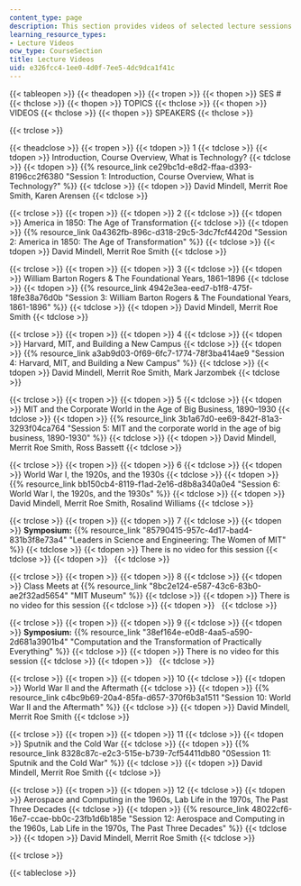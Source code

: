```yaml
---
content_type: page
description: This section provides videos of selected lecture sessions of the course.
learning_resource_types:
- Lecture Videos
ocw_type: CourseSection
title: Lecture Videos
uid: e326fcc4-1ee0-4d0f-7ee5-4dc9dca1f41c
---
```


{{< tableopen >}}
{{< theadopen >}}
{{< tropen >}}
{{< thopen >}}
SES #
{{< thclose >}}
{{< thopen >}}
TOPICS
{{< thclose >}}
{{< thopen >}}
VIDEOS
{{< thclose >}}
{{< thopen >}}
SPEAKERS
{{< thclose >}}

{{< trclose >}}

{{< theadclose >}}
{{< tropen >}}
{{< tdopen >}}
1
{{< tdclose >}}
{{< tdopen >}}
Introduction, Course Overview, What is Technology?
{{< tdclose >}}
{{< tdopen >}}
{{% resource_link ce29bc1d-e8d2-ffaa-d393-8196cc2f6380 "Session 1: Introduction, Course Overview, What is Technology?" %}}
{{< tdclose >}}
{{< tdopen >}}
David Mindell, Merrit Roe Smith, Karen Arensen
{{< tdclose >}}

{{< trclose >}}
{{< tropen >}}
{{< tdopen >}}
2
{{< tdclose >}}
{{< tdopen >}}
America in 1850: The Age of Transformation
{{< tdclose >}}
{{< tdopen >}}
{{% resource_link 0a4362fb-896c-d318-29c5-3dc7fcf4420d "Session 2: America in 1850: The Age of Transformation" %}}
{{< tdclose >}}
{{< tdopen >}}
David Mindell, Merrit Roe Smith
{{< tdclose >}}

{{< trclose >}}
{{< tropen >}}
{{< tdopen >}}
3
{{< tdclose >}}
{{< tdopen >}}
William Barton Rogers & The Foundational Years, 1861–1896
{{< tdclose >}}
{{< tdopen >}}
{{% resource_link 4942e3ea-eed7-b1f8-475f-18fe38a76d0b "Session 3: William Barton Rogers & The Foundational Years, 1861-1896" %}}
{{< tdclose >}}
{{< tdopen >}}
David Mindell, Merrit Roe Smith
{{< tdclose >}}

{{< trclose >}}
{{< tropen >}}
{{< tdopen >}}
4
{{< tdclose >}}
{{< tdopen >}}
Harvard, MIT, and Building a New Campus
{{< tdclose >}}
{{< tdopen >}}
{{% resource_link a3ab9d03-0f69-6fc7-1774-78f3ba414ae9 "Session 4: Harvard, MIT, and Building a New Campus" %}}
{{< tdclose >}}
{{< tdopen >}}
David Mindell, Merrit Roe Smith, Mark Jarzombek
{{< tdclose >}}

{{< trclose >}}
{{< tropen >}}
{{< tdopen >}}
5
{{< tdclose >}}
{{< tdopen >}}
MIT and the Corporate World in the Age of Big Business, 1890–1930
{{< tdclose >}}
{{< tdopen >}}
{{% resource_link 3b1a67d0-ee69-842f-81a3-3293f04ca764 "Session 5: MIT and the corporate world in the age of big business, 1890-1930" %}}
{{< tdclose >}}
{{< tdopen >}}
David Mindell, Merrit Roe Smith, Ross Bassett
{{< tdclose >}}

{{< trclose >}}
{{< tropen >}}
{{< tdopen >}}
6
{{< tdclose >}}
{{< tdopen >}}
World War I, the 1920s, and the 1930s
{{< tdclose >}}
{{< tdopen >}}
{{% resource_link bb150cb4-8119-f1ad-2e16-d8b8a340a0e4 "Session 6: World War I, the 1920s, and the 1930s" %}}
{{< tdclose >}}
{{< tdopen >}}
David Mindell, Merrit Roe Smith, Rosalind Williams
{{< tdclose >}}

{{< trclose >}}
{{< tropen >}}
{{< tdopen >}}
7
{{< tdclose >}}
{{< tdopen >}}
**Symposium:** {{% resource_link "85790415-957c-4d17-bad4-831b3f8e73a4" "Leaders in Science and Engineering: The Women of MIT" %}}
{{< tdclose >}}
{{< tdopen >}}
There is no video for this session
{{< tdclose >}}
{{< tdopen >}}
 
{{< tdclose >}}

{{< trclose >}}
{{< tropen >}}
{{< tdopen >}}
8
{{< tdclose >}}
{{< tdopen >}}
Class Meets at {{% resource_link "8bc2e124-e587-43c6-83b0-ae2f32ad5654" "MIT Museum" %}}
{{< tdclose >}}
{{< tdopen >}}
There is no video for this session
{{< tdclose >}}
{{< tdopen >}}
 
{{< tdclose >}}

{{< trclose >}}
{{< tropen >}}
{{< tdopen >}}
9
{{< tdclose >}}
{{< tdopen >}}
**Symposium:** {{% resource_link "38ef164e-e0d8-4aa5-a590-2d681a3901b4" "Computation and the Transformation of Practically Everything" %}}
{{< tdclose >}}
{{< tdopen >}}
There is no video for this session
{{< tdclose >}}
{{< tdopen >}}
 
{{< tdclose >}}

{{< trclose >}}
{{< tropen >}}
{{< tdopen >}}
10
{{< tdclose >}}
{{< tdopen >}}
World War II and the Aftermath
{{< tdclose >}}
{{< tdopen >}}
{{% resource_link c4bc9b69-20a4-85fa-d657-370f6b3a1511 "Session 10: World War II and the Aftermath" %}}
{{< tdclose >}}
{{< tdopen >}}
David Mindell, Merrit Roe Smith
{{< tdclose >}}

{{< trclose >}}
{{< tropen >}}
{{< tdopen >}}
11
{{< tdclose >}}
{{< tdopen >}}
Sputnik and the Cold War
{{< tdclose >}}
{{< tdopen >}}
{{% resource_link 8328c87c-e2c3-515e-b739-7cf54411db80 "0Session 11: Sputnik and the Cold War" %}}
{{< tdclose >}}
{{< tdopen >}}
David Mindell, Merrit Roe Smith
{{< tdclose >}}

{{< trclose >}}
{{< tropen >}}
{{< tdopen >}}
12
{{< tdclose >}}
{{< tdopen >}}
Aerospace and Computing in the 1960s, Lab Life in the 1970s, The Past Three Decades
{{< tdclose >}}
{{< tdopen >}}
{{% resource_link 48022cf6-16e7-ccae-bb0c-23fb1d6b185e "Session 12: Aerospace and Computing in the 1960s, Lab Life in the 1970s, The Past Three Decades" %}}
{{< tdclose >}}
{{< tdopen >}}
David Mindell, Merrit Roe Smith
{{< tdclose >}}

{{< trclose >}}

{{< tableclose >}}
